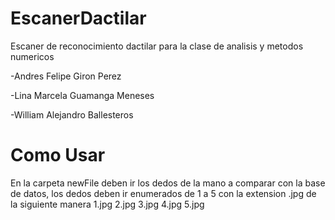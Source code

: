 # EscanerDactilar
Escaner de reconocimiento dactilar para la clase de analisis y metodos numericos

-Andres Felipe Giron Perez

-Lina Marcela Guamanga Meneses

-William Alejandro Ballesteros

# Como Usar
En la carpeta newFile deben ir los dedos de la mano a comparar con la base de datos, 
los dedos deben ir enumerados de 1 a 5 con la extension .jpg de la siguiente manera
1.jpg
2.jpg
3.jpg
4.jpg
5.jpg

